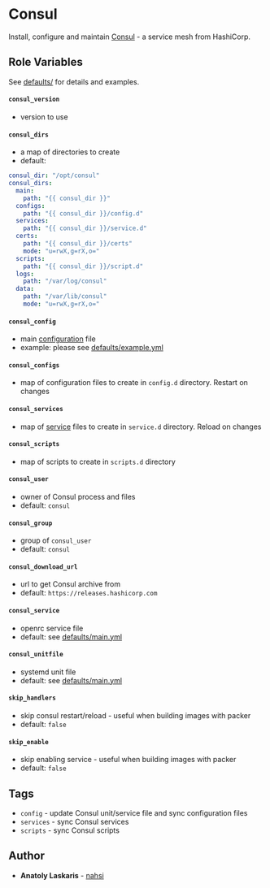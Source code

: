 # Consul

Install, configure and maintain [Consul](https://www.consul.io) - a service mesh
from HashiCorp.

## Role Variables

See [defaults/](https://github.com/nahsi/ansible-consul/blob/master/defaults/)
for details and examples.

#### `consul_version`

- version to use

#### `consul_dirs`

- a map of directories to create
- default:

```yml
consul_dir: "/opt/consul"
consul_dirs:
  main:
    path: "{{ consul_dir }}"
  configs:
    path: "{{ consul_dir }}/config.d"
  services:
    path: "{{ consul_dir }}/service.d"
  certs:
    path: "{{ consul_dir }}/certs"
    mode: "u=rwX,g=rX,o="
  scripts:
    path: "{{ consul_dir }}/script.d"
  logs:
    path: "/var/log/consul"
  data:
    path: "/var/lib/consul"
    mode: "u=rwX,g=rX,o="
```

#### `consul_config`

- main [configuration](https://www.consul.io/docs/agent/options) file
- example: please see
  [defaults/example.yml](https://github.com/nahsi/ansible-consul/blob/master/defaults/example.yml)

#### `consul_configs`

- map of configuration files to create in `config.d` directory. Restart on
  changes

#### `consul_services`

- map of [service](https://www.consul.io/docs/discovery/services) files to
  create in `service.d` directory. Reload on changes

#### `consul_scripts`

- map of scripts to create in `scripts.d` directory

#### `consul_user`

- owner of Consul process and files
- default: `consul`

#### `consul_group`

- group of `consul_user`
- default: `consul`

#### `consul_download_url`

- url to get Consul archive from
- default: `https://releases.hashicorp.com`

#### `consul_service`

- openrc service file
- default: see
  [defaults/main.yml](https://github.com/nahsi/ansible-consul/blob/master/defaults/main.yml)

#### `consul_unitfile`

- systemd unit file
- default: see
  [defaults/main.yml](https://github.com/nahsi/ansible-consul/blob/master/defaults/main.yml)

#### `skip_handlers`

- skip consul restart/reload - useful when building images with packer
- default: `false`

#### `skip_enable`

- skip enabling service - useful when building images with packer
- default: `false`

## Tags

- `config` - update Consul unit/service file and sync configuration files
- `services` - sync Consul services
- `scripts` - sync Consul scripts

## Author

- **Anatoly Laskaris** - [nahsi](https://github.com/nahsi)
